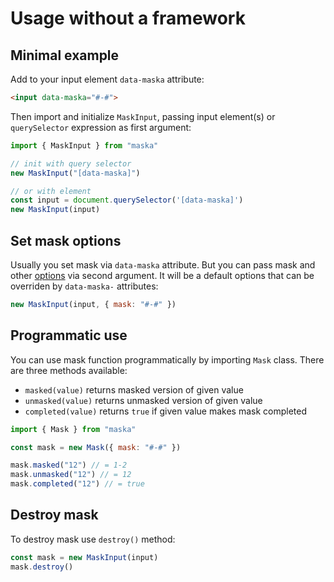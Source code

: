# Usage without a framework

## Minimal example

Add to your input element `data-maska` attribute:

```html
<input data-maska="#-#">
```

Then import and initialize `MaskInput`, passing input element(s) or `querySelector` expression as first argument:

```js
import { MaskInput } from "maska"

// init with query selector
new MaskInput("[data-maska]")

// or with element
const input = document.querySelector('[data-maska]')
new MaskInput(input)
```


## Set mask options

Usually you set mask via `data-maska` attribute. But you can pass mask and other [options](/options) via second argument. It will be a default options that can be overriden by `data-maska-` attributes:

```js
new MaskInput(input, { mask: "#-#" })
```

## Programmatic use

You can use mask function programmatically by importing `Mask` class.
There are three methods available:

- `masked(value)` returns masked version of given value
- `unmasked(value)` returns unmasked version of given value
- `completed(value)` returns `true` if given value makes mask completed

```js
import { Mask } from "maska"

const mask = new Mask({ mask: "#-#" })

mask.masked("12") // = 1-2
mask.unmasked("12") // = 12
mask.completed("12") // = true
```


## Destroy mask

To destroy mask use `destroy()` method:

```js
const mask = new MaskInput(input)
mask.destroy()
```
